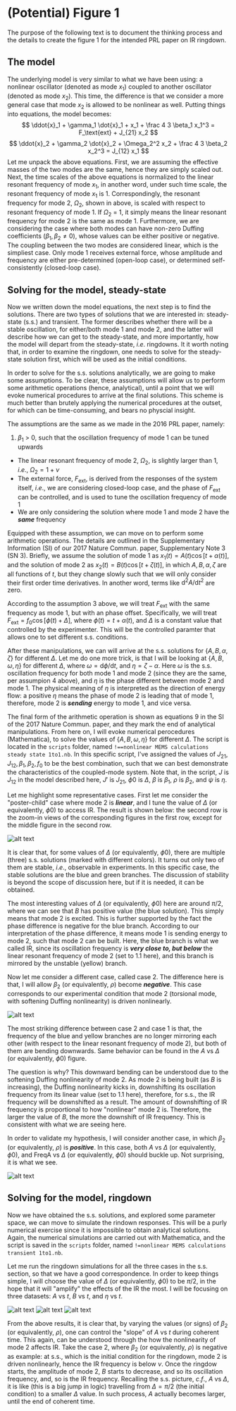# (Potential) Figure 1 
The purpose of the following text is to document the thinking process and the details to create the figure 1 for the intended PRL paper on IR ringdown. 

## The model
The underlying model is very similar to what we have been using: a nonlinear oscillator (denoted as mode $x_1$) coupled to another oscillator (denoted as mode $x_2$). This time, the difference is that we consider a more general case that mode $x_2$ is allowed to be nonlinear as well. Putting things into equations, the model becomes:
$$
\ddot{x}_1 + \gamma_1 \dot{x}_1 + x_1 + \frac 4 3 \beta_1 x_1^3 = F_\text{ext} + J_{21} x_2
$$
$$
\ddot{x}_2 + \gamma_2 \dot{x}_2 + \Omega_2^2 x_2 + \frac 4 3 \beta_2 x_2^3 = J_{12} x_1
$$
Let me unpack the above equations. First, we are assuming the effective masses of the two modes are the same, hence they are simply scaled out. Next, the time scales of the above equations is normalized to the linear resonant frequency of mode $x_1$, in another word, under such time scale, the resonant frequency of mode $x_1$ is 1. Correspondingly, the resonant frequency for mode 2, $\Omega_2$, shown in above, is scaled with respect to resonant frequency of mode 1. If $\Omega_2$ = 1, it simply means the linear resonant frequency for mode 2 is the same as mode 1. Furthermore, we are considering the case where both modes can have non-zero Duffing coefficients ($\beta_1, \beta_2 \neq 0$), whose values can be either positive or negative. The coupling between the two modes are considered linear, which is the simpliest case. Only mode 1 receives external force, whose amplitude and frequency are either pre-determined (open-loop case), or determined self-consistently (closed-loop case).

## Solving for the model, steady-state
Now we written down the model equations, the next step is to find the solutions. There are two types of solutions that we are interested in: steady-state (s.s.) and transient. The former describes whether there will be a stable oscillation, for either/both mode 1 and mode 2, and the latter will describe how we can get to the steady-state, and more importantly, how the model will depart from the steady-state, $i.e.$ ringdowns. It it worth noting that, in order to examine the ringdown, one needs to solve for the steady-state solution first, which will be used as the initial conditions.

In order to solve for the s.s. solutions analytically, we are going to make some assumptions. To be clear, these assumptions will allow us to perform some arithmetic operations (hence, analytical), until a point that we will evoke numerical procedures to arrive at the final solutions. This scheme is much better than brutely applying the numerical procedures at the outset, for which can be time-consuming, and bears no physcial insight. 

The assumptions are the same as we made in the 2016 PRL paper, namely:

1. $\beta_1$ > 0, such that the oscillation frequency of mode 1 can be tuned upwards
* The linear resonant frequency of mode 2, $\Omega_2$, is slightly larger than 1, $i.e.$, $\Omega_2 = 1 + \nu$
* The external force, $F_\text{ext}$, is derived from the responses of the system itself, $i.e.$, we are considering closed-loop case, and the phase of $F_\text{ext}$ can be controlled, and is used to tune the oscillation frequency of mode 1
* We are only considering the solution where mode 1 and mode 2 have the ***same*** frequency

Equipped with these assumption, we can move on to perform some arithmetic operations. The details are outlined in the Supplementary Information (SI) of our 2017 Nature Commun. paper, Supplementary Note 3 (SN 3). Briefly, we assume the solution of mode 1 as $x_1(t) = A(t) \cos{[t + \alpha(t)]}$, and the solution of mode 2 as $x_2(t) = B(t) \cos{[t + \zeta(t)]}$, in which $A, B, \alpha, \zeta$ are all functions of $t$, but they change slowly such that we will only consider their first order time derivatives. In another word, terms like $\text{d}^2 A / \text{d} t^2$ are zero. 

According to the assumption 3 above, we will treat $F_\text{ext}$ with the same frequency as mode 1, but with an phase offset. Specifically, we will treat $F_\text{ext} = f_0 \cos{[\phi(t) + \Delta]}$, where $\phi(t) = t + \alpha(t)$, and $\Delta$ is a constant value that controlled by the experimenter. This will be the controlled paramter that allows one to set different s.s. conditions. 

After these manipulations, we can will arrive at the s.s. solutions for {$A, B, \alpha, \zeta$} for different $\Delta$. Let me do one more trick, is that I will be looking at {$A, B, \omega, \eta$} for different $\Delta$, where $\omega = \text{d} \phi / \text{d} t$, and $\eta = \zeta - \alpha$. Here $\omega$ is the s.s. oscillation frequency for both mode 1 and mode 2 (since they are the same, per assumpion 4 above), and $\eta$ is the phase different between mode 2 and mode 1. The physical meaning of $\eta$ is interpreted as the direction of energy flow: a positive $\eta$ means the phase of mode 2 is leading that of mode 1, therefore, mode 2 is ***sending*** energy to mode 1, and vice versa. 

The final form of the arithmetic operation is shown as equations 9 in the SI of the 2017 Nature Commun. paper, and they mark the end of analytical manipulations. From here on, I will evoke numerical perocedures (Mathematica), to solve the values of {$A, B, \omega, \eta$} for different $\Delta$. The script is located in the `scripts` folder, named `!==nonlinear MEMS calculations steady state 1to1.nb`. In this specific script, I've assigned the values of $J_{21}, J_{12}, \beta_1, \beta_2, f_0$ to be the best combination, such that we can best demonstrate the characteristics of the coupled-mode system. Note that, in the script, $J$ is $J_{12}$ in the model described here, $J'$ is $J_{21}$, $\phi0$ is $\Delta$, $\beta$ is $\beta_1$, $\rho$ is $\beta_2$, and $\psi$ is $\eta$. 

Let me highlight some representative cases. First let me consider the "poster-child" case where mode 2 is ***linear***, and I tune the value of $\Delta$ (or equivalently, $\phi0$) to access IR. The result is shown below: the second row is the zoom-in views of the corresponding figures in the first row, except for the middle figure in the second row. 

![alt text](figure_dumps/fig1_explanation_1.png "case1")

It is clear that, for some values of $\Delta$ (or equivalently, $\phi0$), there are multiple (three) s.s. solutions (marked with different colors). It turns out only two of them are stable, $i.e.$, observable in experiments. In this specific case, the stable solutions are the blue and green branches. The discussion of stability is beyond the scope of discussion here, but if it is needed, it can be obtained. 

The most interesting values of $\Delta$ (or equivalently, $\phi0$) here are around $\pi/2$, where we can see that $B$ has positive value (the blue solution). This simply means that mode 2 is excited. This is further supported by the fact the phase difference is negative for the blue branch. According to our interpretation of the phase difference, it means mode 1 is sending energy to mode 2, such that mode 2 can be built. Here, the blue branch is what we called IR, since its oscillation frequency is ***very close to, but below*** the linear resonant frequency of mode 2 (set to 1.1 here), and this branch is mirrored by the unstable (yellow) branch. 

Now let me consider a different case, called case 2. The difference here is that, I will allow $\beta_2$ (or equivalently, $\rho$) become ***negative***. This case corresponds to our experimental condition that mode 2 (torsional mode, with softening Duffing nonlinearity) is driven nonlinearly. 

![alt text](figure_dumps/fig1_explanation_2.png "case2")

The most striking difference between case 2 and case 1 is that, the frequency of the blue and yellow branches are no longer mirroring each other (with respect to the linear resonant frequency of mode 2), but both of them are bending downwards. Same behavior can be found in the $A$ vs $\Delta$ (or equivalently, $\phi0$) figure. 

The question is why? This downward bending can be understood due to the softening Duffing nonlinearity of mode 2. As mode 2 is being built (as $B$ is increasing), the Duffing nonlinearity kicks in, downshifting its oscillation frequency from its linear value (set to 1.1 here), therefore, for s.s., the IR frequency will be downshifted as a result. The amount of downshifting of IR frequency is proportional to how "nonlinear" mode 2 is. Therefore, the larger the value of $B$, the more the downshift of IR frequency. This is consistent with what we are seeing here.  

In order to validate my hypothesis, I will consider another case, in which $\beta_2$ (or equivalently, $\rho$) is ***positive***. In this case, both $A$ vs $\Delta$ (or equivalently, $\phi0$), and FreqA vs $\Delta$ (or equivalently, $\phi0$) should buckle up. Not surprising, it is what we see. 

![alt text](figure_dumps/fig1_explanation_3.png "case3")

## Solving for the model, ringdown

Now we have obtained the s.s. solutions, and explored some parameter space, we can move to simulate the rindown responses. This will be a purly numerical exercise since it is impossible to obtain analytical solutions. Again, the numerical simulations are carried out with Mathematica, and the script is saved in the `scripts` folder, named `!=nonlinear MEMS calculations transient 1to1.nb`. 

Let me run the ringdown simulations for all the three cases in the s.s. section, so that we have a good correspondence. In order to keep things simple, I will choose the value of $\Delta$ (or equivalently, $\phi0$) to be $\pi/2$, in the hope that it will "amplify" the effects of the IR the most. I will be focusing on three datasets: $A$ vs $t$, $B$ vs $t$, and $\eta$ vs $t$.

![alt text](figure_dumps/fig1_explanation_4.png "rd_case1")
![alt text](figure_dumps/fig1_explanation_5.png "rd_case2")
![alt text](figure_dumps/fig1_explanation_6.png "rd_case3")

From the above results, it is clear that, by varying the values (or signs) of $\beta_2$ (or equivalently, $\rho$), one can control the "slope" of $A$ vs $t$ during coherent time. This again, can be understood through the how the nonlinearity of mode 2 affects IR. Take the case 2, where $\beta_2$ (or equivalently, $\rho$) is negative as example: at s.s., which is the initial condition for the ringdown, mode 2 is driven nonlinearly, hence the IR frequency is below $\nu$. Once the ringdow starts, the amplitude of mode 2, $B$ starts to decrease, and so its oscillation frequency, and, so is the IR frequency. Recalling the s.s. picture, $c.f.$, $A$ vs $\Delta$, it is like (this is a big jump in logic) travelling from $\Delta = \pi/2$ (the initial condition) to a smaller $\Delta$ value. In such process, $A$ actually becomes larger, until the end of coherent time.  




































